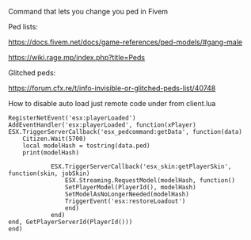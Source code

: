 Command that lets you change you ped in Fivem

Ped lists:

https://docs.fivem.net/docs/game-references/ped-models/#gang-male

https://wiki.rage.mp/index.php?title=Peds

Glitched peds:

https://forum.cfx.re/t/info-invisible-or-glitched-peds-list/40748


How to disable auto load just remote code under from client.lua

	

	RegisterNetEvent('esx:playerLoaded')
	AddEventHandler('esx:playerLoaded', function(xPlayer)
	ESX.TriggerServerCallback('esx_pedcommand:getData', function(data)
        Citizen.Wait(5700)
        local modelHash = tostring(data.ped)
        print(modelHash)

                ESX.TriggerServerCallback('esx_skin:getPlayerSkin', function(skin, jobSkin)
                    ESX.Streaming.RequestModel(modelHash, function()
                    SetPlayerModel(PlayerId(), modelHash)
                    SetModelAsNoLongerNeeded(modelHash)
                    TriggerEvent('esx:restoreLoadout')
                    end)
                end)
    end, GetPlayerServerId(PlayerId()))
    end)



